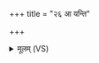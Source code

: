 +++
title = "२६ आ यन्ति"

+++
<details><summary>मूलम् (VS)</summary>

आ य॑न्ति दि॒वः पृ॑थि॒वीं स॑चन्ते॒ भूम्याः॑ सचन्ते॒ अध्य॒न्तरि॑क्षम्।  
शु॒द्धाः स॒तीस्ता उ॑ शुम्भन्त ए॒व ता नः॑ स्व॒र्गम॒भि लो॒कं न॑यन्तु ॥
</details>